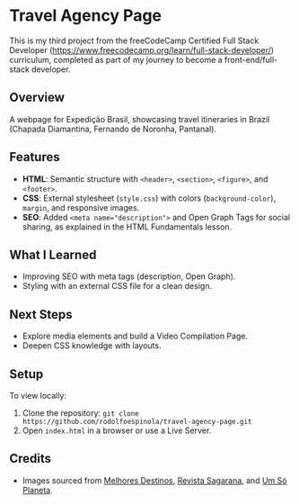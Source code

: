 # Travel Agency Page

This is my third project from the freeCodeCamp Certified Full Stack Developer (https://www.freecodecamp.org/learn/full-stack-developer/) curriculum, completed as part of my journey to become a front-end/full-stack developer.

## Overview
A webpage for Expedição Brasil, showcasing travel itineraries in Brazil (Chapada Diamantina, Fernando de Noronha, Pantanal).

## Features
- **HTML**: Semantic structure with `<header>`, `<section>`, `<figure>`, and `<footer>`.
- **CSS**: External stylesheet (`style.css`) with colors (`background-color`), `margin`, and responsive images.
- **SEO**: Added `<meta name="description">` and Open Graph Tags for social sharing, as explained in the HTML Fundamentals lesson.

## What I Learned
- Improving SEO with meta tags (description, Open Graph).
- Styling with an external CSS file for a clean design.

## Next Steps
- Explore media elements and build a Video Compilation Page.
- Deepen CSS knowledge with layouts.

## Setup
To view locally:
1. Clone the repository: `git clone https://github.com/rodolfoespinola/travel-agency-page.git`
2. Open `index.html` in a browser or use a Live Server.

## Credits
- Images sourced from [Melhores Destinos](https://www.melhoresdestinos.com.br), [Revista Sagarana](https://revistasagarana.com.br), and [Um Só Planeta](https://umsoplaneta.glbimg.com).
